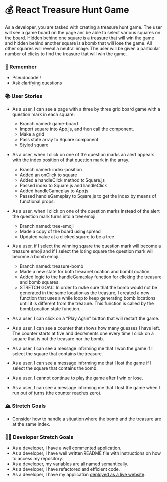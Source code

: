 # 💰 React Treasure Hunt Game

As a developer, you are tasked with creating a treasure hunt game. The user will see a game board on the page and be able to select various squares on the board. Hidden behind one square is a treasure that will win the game and hidden behind another square is a bomb that will lose the game. All other squares will reveal a neutral image. The user will be given a particular number of clicks to find the treasure that will win the game.

### 🤔 Remember

- Pseudocode!!
- Ask clarifying questions

### 📚 User Stories

- As a user, I can see a page with a three by three grid board game with a question mark in each square.
    - Branch named: game-board
    - Import square into App.js, and then call the component.
    - Make a grid
    - Pass state array to Square component
    - Styled square
    
- As a user, when I click on one of the question marks an alert appears with the index position of that question mark in the array.
    - Branch named: index-position
    - Added an onClick to square
    - Added a handleClick method to Square.js
    - Passed index to Square.js and handleClick
    - Added handleGameplay to App.js
    - Passed handleGameplay to Square.js to get the index by means of functional props.

- As a user, when I click on one of the question marks instead of the alert the question mark turns into a tree emoji.
    - Branch named: tree-emoji
    - Made a copy of the board using spread
    - Updated value at a clicked square to be a tree

- As a user, if I select the winning square the question mark will become a treasure emoji and if I select the losing square the question mark will become a bomb emoji.
    - Branch named: treasure-bomb
    - Made a new state for both treasureLocation and bombLocation.
    - Added logic to the handleGameplay function for clicking the treasure and bomb squares.
    - STRETCH GOAL: In order to make sure that the bomb would not be generated in the same location as the treasure, I created a new function that uses a while loop to keep generating bomb locations until it is different from the treasure. This function is called by the bombLocation state function.

- As a user, I can click on a “Play Again” button that will restart the game.


- As a user, I can see a counter that shows how many guesses I have left. The counter starts at five and decrements one every time I click on a square that is not the treasure nor the bomb.
- As a user, I can see a message informing me that I won the game if I select the square that contains the treasure.
- As a user, I can see a message informing me that I lost the game if I select the square that contains the bomb.
- As a user, I cannot continue to play the game after I win or lose.
- As a user, I can see a message informing me that I lost the game when I run out of turns (the counter reaches zero).

### 🏔 Stretch Goals

- Consider how to handle a situation where the bomb and the treasure are at the same index.

### 👩‍💻 Developer Stretch Goals

- As a developer, I have a well commented application.
- As a developer, I have well written README file with instructions on how to access my repository.
- As a developer, my variables are all named semantically.
- As a developer, I have refactored and efficient code.
- As a developer, I have my application [deployed as a live website](https://render.com/docs/deploy-create-react-app).
